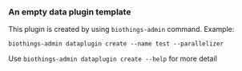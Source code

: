 ### An empty data plugin template
This plugin is created by using `biothings-admin` command.
Example:
```shell
biothings-admin dataplugin create --name test --parallelizer
```
Use `biothings-admin dataplugin create --help` for more detail
